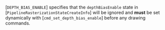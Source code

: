 [`DEPTH_BIAS_ENABLE`] specifies that the
`depthBiasEnable` state in
[`PipelineRasterizationStateCreateInfo`] will be ignored and  **must** 
be set dynamically with [`cmd_set_depth_bias_enable`] before any drawing
commands.